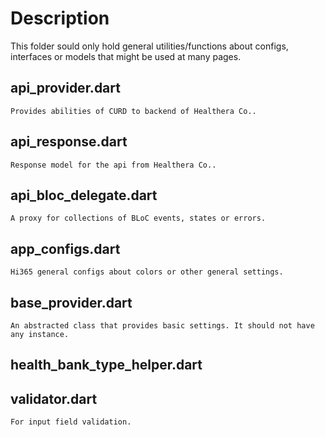 # Description

This folder sould only hold general utilities/functions about configs, interfaces or models that might be used at many pages.

## api_provider.dart

    Provides abilities of CURD to backend of Healthera Co..

## api_response.dart

    Response model for the api from Healthera Co..

## api_bloc_delegate.dart

    A proxy for collections of BLoC events, states or errors.

## app_configs.dart

    Hi365 general configs about colors or other general settings.

## base_provider.dart

    An abstracted class that provides basic settings. It should not have any instance.

## health_bank_type_helper.dart

## validator.dart

    For input field validation.
